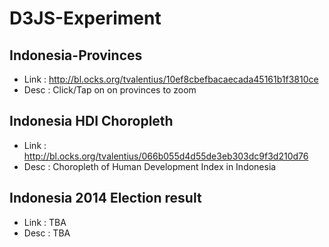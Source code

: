 # D3JS-Experiment


## Indonesia-Provinces
- Link : http://bl.ocks.org/tvalentius/10ef8cbefbacaecada45161b1f3810ce
- Desc : Click/Tap on on provinces to zoom 

## Indonesia HDI Choropleth
- Link : http://bl.ocks.org/tvalentius/066b055d4d55de3eb303dc9f3d210d76
- Desc : Choropleth of Human Development Index in Indonesia

## Indonesia 2014 Election result
- Link : TBA
- Desc : TBA
